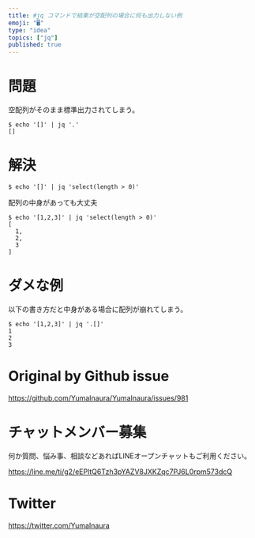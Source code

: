 ```yaml
---
title: #jq コマンドで結果が空配列の場合に何も出力しない例
emoji: "🖥"
type: "idea"
topics: ["jq"]
published: true
---
```


# 問題

空配列がそのまま標準出力されてしまう。

```
$ echo '[]' | jq '.'
[]
```

# 解決

```
$ echo '[]' | jq 'select(length > 0)'
```

配列の中身があっても大丈夫

```
$ echo '[1,2,3]' | jq 'select(length > 0)'
[
  1,
  2,
  3
]
```

# ダメな例

以下の書き方だと中身がある場合に配列が崩れてしまう。

```
$ echo '[1,2,3]' | jq '.[]'
1
2
3
```

# Original by Github issue

https://github.com/YumaInaura/YumaInaura/issues/981








<!-- Update From Qiita API -->

# チャットメンバー募集


何か質問、悩み事、相談などあればLINEオープンチャットもご利用ください。

https://line.me/ti/g2/eEPltQ6Tzh3pYAZV8JXKZqc7PJ6L0rpm573dcQ





# Twitter


https://twitter.com/YumaInaura


<!-- Update From Qiita API -->



